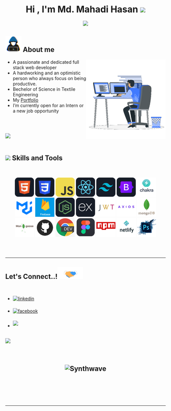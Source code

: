 
<h1 align="center"><b>Hi , I'm Md. Mahadi Hasan </b><img src="https://media.giphy.com/media/hvRJCLFzcasrR4ia7z/giphy.gif" width="35"></h1>

<p align="center">
  <a href="https://github.com/DenverCoder1/readme-typing-svg"><img src="https://readme-typing-svg.herokuapp.com?font=Time+New+Roman&color=cyan&size=25&center=true&vCenter=true&width=600&height=50&lines=Passionate,+Enthusiastic+Web+Developer;MERN+Stack+Developer,;Full+Stack+Developer,;Active+Learner/Researcher,;Love+to+learn+new+stuffs..<3"></a>
</p>

	
## <picture><img src = "https://github.com/sparkmahadi/sparkmahadi/blob/main/gifs/about_me.gif" width = 50px></picture> **About me**

<picture> <img align="right" src="https://github.com/sparkmahadi/sparkmahadi/blob/main/gifs/Right_Side.gif" width = 250px></picture>


- A passionate and dedicated full stack web developer
- A hardworking and an optimistic person who always focus on being productive.
- Bechelor of Science in Textile Engineering
- My [Portfolio](https://portfolio-mahadi.web.app/)
- I’m currently open for an Intern or a new job opportunity

<br><br>

<img src="https://user-images.githubusercontent.com/73097560/115834477-dbab4500-a447-11eb-908a-139a6edaec5c.gif"><br><br>

## <img src="https://media2.giphy.com/media/QssGEmpkyEOhBCb7e1/giphy.gif?cid=ecf05e47a0n3gi1bfqntqmob8g9aid1oyj2wr3ds3mg700bl&rid=giphy.gif" width ="25"><b> Skills and Tools</b>
<br>

<p align="center">

<img src="https://github.com/sparkmahadi/sparkmahadi/blob/main/images/icons/HTML.png"/>
<img src="https://github.com/sparkmahadi/sparkmahadi/blob/main/images/icons/css.png"/>
<img src="https://github.com/sparkmahadi/sparkmahadi/blob/main/images/icons/JavaScript.png"/>
<img src="https://github.com/sparkmahadi/sparkmahadi/blob/main/images/icons/react.png"/>
<img src="https://github.com/sparkmahadi/sparkmahadi/blob/main/images/icons/tailwind.png"/>
<img src="https://github.com/sparkmahadi/sparkmahadi/blob/main/images/icons/Bootsrap.png"/>
 <img src="https://github.com/sparkmahadi/sparkmahadi/blob/main/images/icons/chakraui.png"/>
 <img src="https://github.com/sparkmahadi/sparkmahadi/blob/main/images/icons/mui.png"/>
 <img src="https://github.com/sparkmahadi/sparkmahadi/blob/main/images/icons/firebase.png"/>
<img src="https://github.com/sparkmahadi/sparkmahadi/blob/main/images/icons/node.png"/>
<img src="https://github.com/sparkmahadi/sparkmahadi/blob/main/images/icons/express.png"/>

 <img src="https://github.com/sparkmahadi/sparkmahadi/blob/main/images/icons/jwt.png"/>
 <img src="https://github.com/sparkmahadi/sparkmahadi/blob/main/images/icons/axios.png"/>
 <img src="https://github.com/sparkmahadi/sparkmahadi/blob/main/images/icons/mongodb.png"/>
 <img src="https://github.com/sparkmahadi/sparkmahadi/blob/main/images/icons/mongoose.png"/>
 <img src="https://github.com/sparkmahadi/sparkmahadi/blob/main/images/icons/github.png"/>
 <img src="https://github.com/sparkmahadi/sparkmahadi/blob/main/images/icons/chrome.png"/>
 <img src="https://github.com/sparkmahadi/sparkmahadi/blob/main/images/icons/figma.png"/>
 <img src="https://github.com/sparkmahadi/sparkmahadi/blob/main/images/icons/npm.png"/>
 <img src="https://github.com/sparkmahadi/sparkmahadi/blob/main/images/icons/netlify.png"/>
 <img src="https://github.com/sparkmahadi/sparkmahadi/blob/main/images/icons/photoshop.png"/>

</p><br/>


<br>

-----


## <b> Let's Connect..!</b><img src="https://github.com/sparkmahadi/sparkmahadi/blob/main/gifs/handshake.gif" width ="80">
<br>
<div align='left'>

<ul>

<li>
<a href="https://linkedin.com/in/hasan-mahadi" target="_blank">
<img src="https://img.shields.io/badge/linkedin:  Mahadi Hasan-%2300acee.svg?color=405DE6&style=for-the-badge&logo=linkedin&logoColor=white" alt=linkedin style="margin-bottom: 5px;"/>
</a>
</li>

<br>

<li>
<a href="https://facebook.com/sparkmahadi" target="_blank">
<img src="https://img.shields.io/badge/facebook:  Mahadi Hasan-%2300acee.svg?color=1DA1F2&style=for-the-badge&logo=facebook&logoColor=white" alt=facebook style="margin-bottom: 5px;"/>
</a>
</li>

<br>

<li>
<a href="mailto:mahadi.development@gmail.com" target="_blank">
<img src="https://img.shields.io/badge/gmail:mahadi.development-%23EA4335.svg?style=for-the-badge&logo=gmail&logoColor=white" t=mail style="margin-bottom: 5px;" />
</a>
</li>
	
</ul>
</div>

<br>
<img src="https://user-images.githubusercontent.com/73097560/115834477-dbab4500-a447-11eb-908a-139a6edaec5c.gif">
<br>
<br>
<br>

<div align='center'>

## <p align="center"><img src="https://thumbs.gfycat.com/GoodnaturedFondGaur-size_restricted.gif" alt="Synthwave" height="300" width="500"></p>

</div>
<br>
<br>
<br>
<br>

---
